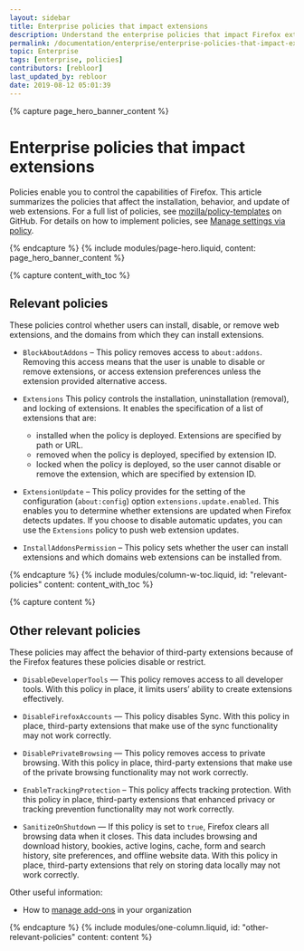 ```yaml
---
layout: sidebar
title: Enterprise policies that impact extensions
description: Understand the enterprise policies that impact Firefox extensions. Ensure your add-on functions correctly in corporate environments.
permalink: /documentation/enterprise/enterprise-policies-that-impact-extensions/
topic: Enterprise
tags: [enterprise, policies]
contributors: [rebloor]
last_updated_by: rebloor
date: 2019-08-12 05:01:39
---
```


<!-- Page Hero Banner -->

{% capture page_hero_banner_content %}

# Enterprise policies that impact extensions

Policies enable you to control the capabilities of Firefox. This article summarizes the policies that affect the installation, behavior, and update of web extensions. For a full list of policies, see [mozilla/policy-templates](https://github.com/mozilla/policy-templates) on GitHub. For details on how to implement policies, see [Manage settings via policy](https://support.mozilla.org/products/firefox-enterprise/policies-customization-enterprise/manage-settings-policy).

{% endcapture %}
{% include modules/page-hero.liquid,
	content: page_hero_banner_content
%}

<!-- END: Page Hero Banner -->

<!-- Content with Table of Contents Module -->

{% capture content_with_toc %}

## Relevant policies

These policies control whether users can install, disable, or remove web extensions, and the domains from which they can install extensions.

- `BlockAboutAddons` – This policy removes access to `about:addons`. Removing this access means that the user is unable to disable or remove extensions, or access extension preferences unless the extension provided alternative access.

- `Extensions` This policy controls the installation, uninstallation (removal), and locking of extensions. It enables the specification of a list of extensions that are:

  - installed when the policy is deployed. Extensions are specified by path or URL.
  - removed when the policy is deployed, specified by extension ID.
  - locked when the policy is deployed, so the user cannot disable or remove the extension, which are specified by extension ID.

- `ExtensionUpdate` – This policy provides for the setting of the configuration (`about:config`) option `extensions.update.enabled`. This enables you to determine whether extensions are updated when Firefox detects updates. If you choose to disable automatic updates, you can use the `Extensions` policy to push web extension updates.

- `InstallAddonsPermission` – This policy sets whether the user can install extensions and which domains web extensions can be installed from.

{% endcapture %}
{% include modules/column-w-toc.liquid,
  id: "relevant-policies"
  content: content_with_toc
%}

<!-- END: Content with Table of Contents -->

<!-- Single Column Body Module -->

{% capture content %}

## Other relevant policies

These policies may affect the behavior of third-party extensions because of the Firefox features these policies disable or restrict.

- `DisableDeveloperTools` — This policy removes access to all developer tools. With this policy in place, it limits users’ ability to create extensions effectively.

- `DisableFirefoxAccounts` — This policy disables Sync. With this policy in place, third-party extensions that make use of the sync functionality may not work correctly.

- `DisablePrivateBrowsing` — This policy removes access to private browsing. With this policy in place, third-party extensions that make use of the private browsing functionality may not work correctly.

- `EnableTrackingProtection` – This policy affects tracking protection. With this policy in place, third-party extensions that enhanced privacy or tracking prevention functionality may not work correctly.

- `SanitizeOnShutdown` — If this policy is set to `true`, Firefox clears all browsing data when it closes. This data includes browsing and download history, bookies, active logins, cache, form and search history, site preferences, and offline website data. With this policy in place, third-party extensions that rely on storing data locally may not work correctly.

Other useful information:

- How to [manage add-ons](https://support.mozilla.org/products/firefox-enterprise/policies-customization-enterprise/manage-add-ons-enterprise) in your organization

{% endcapture %}
{% include modules/one-column.liquid,
  id: "other-relevant-policies"
  content: content
%}

<!-- END: Single Column Body Module -->


